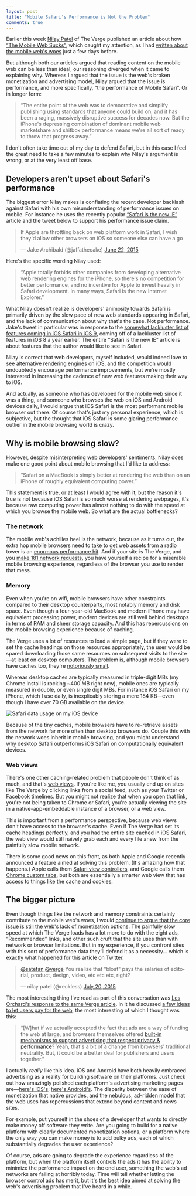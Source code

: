 ```yaml
---
layout: post
title: "Mobile Safari's Performance is Not the Problem"
comments: true
---
```


Earlier this week [Nilay Patel](https://twitter.com/reckless/) of The Verge published an article about how [“The Mobile Web Sucks”](http://www.theverge.com/2015/7/20/9002721/the-mobile-web-sucks), which caught my attention, as I had [written about the mobile web's woes](http://developer.telerik.com/featured/the-webs-cruft-problem/) just a few days before.

But although both our articles argued that reading content on the mobile web can be less than ideal, our reasoning diverged when it came to explaining why. Whereas I argued that the issue is the web's broken monetization and advertising model, Nilay argued that the issue is performance, and more specifically, “the performance of Mobile Safari”. Or in longer form:

> “The entire point of the web was to democratize and simplify publishing using standards that anyone could build on, and it has been a raging, massively disruptive success for decades now. But the iPhone's depressing combination of dominant mobile web marketshare and shitbox performance means we're all sort of ready to throw that progress away.”

I don't often take time out of my day to defend Safari, but in this case I feel the great need to take a few minutes to explain why Nilay's argument is wrong, or at the very least off base.

<!--more-->

## Developers aren't upset about Safari's performance

The biggest error Nilay makes is conflating the recent developer backlash against Safari with his own misunderstanding of performance issues on mobile. For instance he uses the recently popular [“Safari is the new IE”](http://nolanlawson.com/2015/06/30/safari-is-the-new-ie/) article and the tweet below to support his performance issue claim.

<blockquote class="twitter-tweet" lang="en"><p lang="en" dir="ltr">If Apple are throttling back on web platform work in Safari, I wish they&#39;d allow other browsers on iOS so someone else can have a go</p>&mdash; Jake Archibald (@jaffathecake) <a href="https://twitter.com/jaffathecake/status/612992537238896641">June 22, 2015</a></blockquote>
<script async src="//platform.twitter.com/widgets.js" charset="utf-8"></script>

Here's the specific wording Nilay used:

> “Apple totally forbids other companies from developing alternative web rendering engines for the iPhone, so there's no competition for better performance, and no incentive for Apple to invest heavily in Safari development. In many ways, Safari is the new Internet Explorer.”

What Nilay doesn't realize is developers' animosity towards Safari is primarily driven by the slow pace of new web standards appearing in Safari, and the lack of communication about why that's the case. Not performance. Jake's tweet in particular was in response to the [somewhat lackluster list of features coming in iOS Safari in iOS 9](https://developer.apple.com/library/prerelease/mac/releasenotes/General/WhatsNewInSafari/Articles/Safari_9.html#//apple_ref/doc/uid/TP40014305-CH9-SW27), coming off of a lackluster list of features in iOS 8 a year earlier. The entire “Safari is the new IE” article is about features that the author would like to see in Safari.

Nilay is correct that web developers, myself included, would indeed love to see alternative rendering engines on iOS, and the competition would undoubtedly encourage performance improvements, but we're mostly interested in increasing the cadence of new web features making their way to iOS.

And actually, as someone who has developed for the mobile web since it was a thing, and someone who browses the web on iOS and Android devices daily, I would argue that iOS Safari is the most performant mobile browser out there. Of course that's just my personal experience, which is subjective, but the thought that iOS Safari is some glaring performance outlier in the mobile browsing world is crazy.

## Why is mobile browsing slow?

However, despite misinterpreting web developers' sentiments, Nilay does make one good point about mobile browsing that I'd like to address:

> “Safari on a MacBook is simply better at rendering the web than on an iPhone of roughly equivalent computing power.”

This statement is true, or at least I would agree with it, but the reason it's true is not because iOS Safari is so much worse at rendering webpages, it's because raw computing power has almost nothing to do with the speed at which you browse the mobile web. So what are the actual bottlenecks?

### The network

The mobile web's achilles heel is the network, because as it turns out, the extra hop mobile browsers need to take to get web assets from a radio tower is an [enormous performance hit](https://www.igvita.com/2012/07/19/latency-the-new-web-performance-bottleneck/). And if your site is The Verge, and you [make 181 network requests](http://www.theverge.com/2015/7/24/9031267/one-verge-article-loads-9-5mb-across-263-http-requests#317856360), you have yourself a recipe for a miserable mobile browsing experience, regardless of the browser you use to render that mess.

### Memory

Even when you're on wifi, mobile browsers have other constraints compared to their desktop counterparts, most notably memory and disk space. Even though a four-year-old MacBook and modern iPhone may have equivalent processing power, modern devices are still well behind desktops in terms of RAM and sheer storage capacity. And this has repercussions on the mobile browsing experience because of caching.

The Verge uses a lot of resources to load a simple page, but if they were to set the cache headings on those resources appropriately, the user would be spared downloading those same resources on subsequent visits to the site—at least on desktop computers. The problem is, although mobile browsers have caches too, they're [notoriously small](http://www.webperformancetoday.com/2012/07/12/early-findings-mobile-browser-cache-persistence-and-behaviour/).

Whereas desktop caches are typically measured in triple-digit MBs (my Chrome install is rocking ~400 MB right now), mobile ones are typically measured in double, or even single digit MBs. For instance iOS Safari on my iPhone, which I use daily, is inexplicably storing a mere 184 KB—even though I have over 70 GB available on the device.

![Safari data usage on my iOS device](/images/posts/2015-07-27/ios-safari-usage.jpg)

Because of the tiny caches, mobile browsers have to re-retrieve assets from the network far more often than desktop browsers do. Couple this with the network woes inherit in mobile browsing, and you might understand why desktop Safari outperforms iOS Safari on computationally equivalent devices.

### Web views

There's one other caching-related problem that people don't think of as much, and that's [web views](http://www.stevesouders.com/blog/2014/10/09/do-u-webview/). If you're like me, you usually end up on sites like The Verge by clicking links from a social feed, such as your Twitter or Facebook timelines. But you might not realize that when you open that link, you're not being taken to Chrome or Safari, you're actually viewing the site in a native-app-embeddable instance of a browser, or a web view.

This is important from a performance perspective, because web views don't have access to the browser's cache. Even if The Verge had set its cache headings perfectly, and you had the entire site cached in iOS Safari, the web view would still naively grab each and every file anew from the painfully slow mobile network.

There is some good news on this front, as both Apple and Google recently announced a feature aimed at solving this problem. (It's amazing how that happens.) Apple calls them [Safari view controllers](http://www.macstories.net/stories/ios-9-and-safari-view-controller-the-future-of-web-views/), and Google calls them [Chrome custom tabs](http://www.androidpolice.com/2015/05/28/io-2015-chrome-custom-tabs-will-add-easy-and-rich-web-content-to-any-app-with-chrome-capabilities/), but both are essentially a smarter web view that has access to things like the cache and cookies.

## The bigger picture

Even though things like the network and memory constraints certainly contribute to the mobile web's woes, I would [continue to argue that the core issue is still the web's lack of monetization options](http://developer.telerik.com/featured/the-webs-cruft-problem/). The painfully slow speed at which The Verge loads has a lot more to do with the eight ads, “Recommended” links, and other such cruft that the site uses than with network or browser limitations. But in my experience, if you confront sites with this sort of performance data they'll defend it as a necessity... which is exactly what happened for this article on Twitter.

<blockquote class="twitter-tweet" lang="en"><p lang="en" dir="ltr"><a href="https://twitter.com/satefan">@satefan</a> <a href="https://twitter.com/verge">@verge</a> You realize that &quot;bloat&quot; pays the salaries of editorial, product, design, video, etc etc etc, right?</p>&mdash; nilay patel (@reckless) <a href="https://twitter.com/reckless/status/623229284040183808">July 20, 2015</a></blockquote>

The most interesting thing I've read as part of this conversation was [Les Orchard's response to the same Verge article](http://blog.lmorchard.com/2015/07/22/the-verge-web-sucks/). In it he discussed [a few ideas to let users pay for the web](http://blog.lmorchard.com/2015/07/22/the-verge-web-sucks/#maybe-paying-for-the-web-can-be-better-), the most interesting of which I thought was this:

> “[W]hat if we actually accepted the fact that ads are a way of funding the web at large, and browsers themselves offered [built-in mechanisms to support advertising that respect privacy & performance](https://ffp4g1ylyit3jdyti1hqcvtb-wpengine.netdna-ssl.com/advancingcontent/files/2015/05/How-data-is-protected-Infographic1.pdf)? Yeah, that's a bit of a change from browsers' traditional neutrality. But, it could be a better deal for publishers and users together.”

I actually *really* like this idea. iOS and Android have both heavily embraced advertising as a reality for building software on their platforms. Just check out how amazingly polished each platform's advertising marketing pages are—[here's iOS's](https://developer.apple.com/iad/); [here's Android's](https://developers.google.com/ads/). The disparity between the ease of monetization that native provides, and the nebulous, ad-ridden model that the web uses has repercussions that extend beyond content and news sites.

For example, put yourself in the shoes of a developer that wants to directly make money off software they write. Are you going to build for a native platform with clearly documented monetization options, or a platform where the only way you can make money is to add bulky ads, each of which substantially degrades the user experience?

Of course, ads are going to degrade the experience regardless of the platform, but when the platform itself controls the ads it has the ability to minimize the performance impact on the end user, something the web's ad networks are failing at horribly today. Time will tell whether letting the browser control ads has merit, but it's the best idea aimed at solving the web's advertising problem that I've heard in a while.
